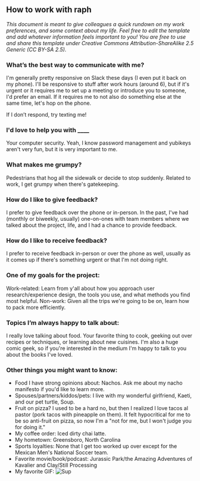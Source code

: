 ## How to work with raph
*This document is meant to give colleagues a quick rundown on my work preferences, and some context about my life. Feel free to edit the template and add whatever information feels important to you! You are free to use and share this template under Creative Commons Attribution-ShareAlike 2.5 Generic (CC BY-SA 2.5).*

### What’s the best way to communicate with me?
I'm generally pretty responsive on Slack these days (I even put it back on my phone). I'll be responsive to stuff after work hours (around 6), but if it's urgent or it requires me to set up a meeting or introduce you to someone, I'd prefer an email. If it requires me to not also do something else at the same time, let's hop on the phone. 

If I don’t respond, try texting me!

### I'd love to help you with ____
Your computer security. Yeah, I know password management and yubikeys aren't very fun, but it is very important to me. 

### What makes me grumpy?
Pedestrians that hog all the sidewalk or decide to stop suddenly. Related to work, I get grumpy when there's gatekeeping. 
	
### How do I like to give feedback?
I prefer to give feedback over the phone or in-person. In the past, I've had (monthly or biweekly, usually) one-on-ones with team members where we talked about the project, life, and I had a chance to provide feedback.

### How do I like to receive feedback?
I prefer to receive feedback in-person or over the phone as well, usually as it comes up if there's something urgent or that I'm not doing right.

### One of my goals for the project:
Work-related: Learn from y'all about how you approach user research/experience design, the tools you use, and what methods you find most helpful. 
Non-work: Given all the trips we're going to be on, learn how to pack more efficiently. 

### Topics I’m always happy to talk about:
I really love talking about food. Your favorite thing to cook, geeking out over recipes or techniques, or learning about new cuisines. I'm also a huge comic geek, so if you're interested in the medium I'm happy to talk to you about the books I've loved.

### Other things you might want to know:

* Food I have strong opinions about: Nachos. Ask me about my nacho manifesto if you'd like to learn more.
* Spouses/partners/kiddos/pets: I live with my wonderful girlfriend, Kaeti, and our pet turtle, Soup.
* Fruit on pizza? I used to be a hard no, but then I realized I love tacos al pastor (pork tacos with pineapple on them). It felt hypocritical for me to be so anti-fruit on pizza, so now I'm a "not for me, but I won't judge you for doing it."
* My coffee order: Iced dirty chai latte. 
* My hometown: Greensboro, North Carolina
* Sports loyalties: None that I get too worked up over except for the Mexican Men's National Soccer team.
* Favorite movie/book/podcast: Jurassic Park/the Amazing Adventures of Kavalier and Clay/Still Processing
* My favorite GIF: ![Sup](https://media.giphy.com/media/ypqHf6pQ5kQEg/giphy.gif)
